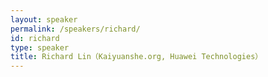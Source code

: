 ```yaml
---
layout: speaker
permalink: /speakers/richard/
id: richard
type: speaker
title: Richard Lin（Kaiyuanshe.org, Huawei Technologies）
---
```

